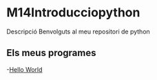 # M14Introducciopython
Descripció
Benvolguts al meu repositori de python

## Els meus programes

  -[Hello World](hello_world.py)
